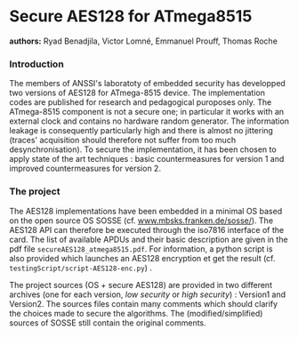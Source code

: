 # Secure AES128 for ATmega8515

**authors:** Ryad Benadjila, Victor Lomné, Emmanuel Prouff, Thomas Roche

### Introduction

The members of ANSSI's laboratoty of embedded security has developped two versions of AES128 for ATmega-8515 device. The implementation codes are published for research and pedagogical puroposes only.
The ATmega-8515 component is not a secure one; in particular it works with an external clock and
contains no hardware random generator. The information leakage is consequently particularly high and there
is almost no jittering (traces' acquisition should therefore not suffer from too much desynchronisation). To
secure the implementation, it has been chosen to apply state of the art techniques : basic countermeasures
for version 1 and improved countermeasures for version 2.

### The project

The AES128 implementations have been embedded in a minimal OS based on the open source OS SOSSE
(cf. www.mbsks.franken.de/sosse/). The AES128 API can therefore be executed through the iso7816 interface of the card. The list of available APDUs and their basic description are given in the pdf file ``secureAES128_atmega8515.pdf``. For information, a python script is also provided which launches an AES128 encryption et get the
result (cf. ``testingScript/script-AES128-enc.py``) .

The project sources (OS + secure AES128) are provided in two different archives (one for each version,
*low security* or *high security*) : Version1 and Version2. The sources files contain many comments which should clarify
the choices made to secure the algorithms. The (modified/simplified) sources
of SOSSE still contain the original comments.
